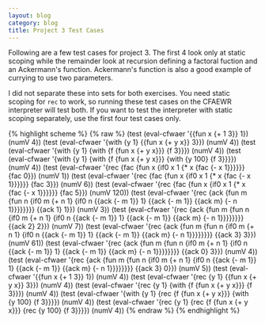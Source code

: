 ```yaml
---
layout: blog
category: blog
title: Project 3 Test Cases
---
```

Following are a few test cases for project 3.  The first 4 look only at static scoping while the remainder look at recursion defining a factoral fuction and an Ackermann's function.  Ackermann's function is also a good example of currying to use two parameters.

I did not separate these into sets for both exercises.  You need
static scoping for `rec` to work, so running these test cases on the
CFAEWR interpreter will test both.  If you want to test the
interpreter with static scoping separately, use the first four test cases only.

{% highlight scheme %}
{% raw %}
(test (eval-cfwaer '{{fun x {+ 1 3}} 1}) (numV 4))
(test (eval-cfwaer '{with {y 1} {{fun x {+ y x}} 3}}) (numV 4))
(test (eval-cfwaer '{with {y 1} {with {f {fun x {+ y x}}} {f 3}}}) (numV 4))
(test (eval-cfwaer '{with {y 1} {with {f {fun x {+ y x}}} {with {y 100} {f 3}}}}) (numV 4))
(test (eval-cfwaer '{rec {fac {fun x {if0 x 1 {* x {fac {- x 1}}}}}} {fac 0}})
(numV 1))
(test (eval-cfwaer '{rec {fac {fun x {if0 x 1 {* x {fac {- x 1}}}}}} {fac 3}})
(numV 6))
(test (eval-cfwaer '{rec {fac {fun x {if0 x 1 {* x {fac {- x 1}}}}}} {fac 5}})
(numV 120))
(test (eval-cfwaer '{rec {ack {fun m {fun n {if0 m {+ n 1} {if0 n {{ack {- m 1}} 1} {{ack {- m 1}} {{ack m} {- n 1}}}}}}}} {{ack 1} 1}})
(numV 3))
(test (eval-cfwaer '{rec {ack {fun m {fun n {if0 m {+ n 1} {if0 n {{ack {- m 1}} 1} {{ack {- m 1}} {{ack m} {- n 1}}}}}}}} {{ack 2} 2}})
(numV 7))
(test (eval-cfwaer '{rec {ack {fun m {fun n {if0 m {+ n 1} {if0 n {{ack {- m 1}} 1} {{ack {- m 1}} {{ack m} {- n 1}}}}}}}} {{ack 3} 3}})
(numV 61))
(test (eval-cfwaer '{rec {ack {fun m {fun n {if0 m {+ n 1} {if0 n {{ack {- m 1}} 1} {{ack {- m 1}} {{ack m} {- n 1}}}}}}}} {{ack 0} 3}})
(numV 4))
(test (eval-cfwaer '{rec {ack {fun m {fun n {if0 m {+ n 1} {if0 n {{ack {- m 1}} 1} {{ack {- m 1}} {{ack m} {- n 1}}}}}}}} {{ack 3} 0}})
(numV 5))
(test (eval-cfwaer '{{fun x {+ 1 3}} 1}) (numV 4))
(test (eval-cfwaer '{rec {y 1} {{fun x {+ y x}} 3}}) (numV 4))
(test (eval-cfwaer '{rec {y 1} {with {f {fun x {+ y x}}} {f 3}}}) (numV 4))
(test (eval-cfwaer '{with {y 1} {rec {f {fun x {+ y x}}} {with {y 100} {f 3}}}}) (numV 4))
(test (eval-cfwaer '{rec {y 1} {rec {f {fun x {+ y x}}} {rec {y 100} {f 3}}}}) (numV 4))
{% endraw %}
{% endhighlight %}
